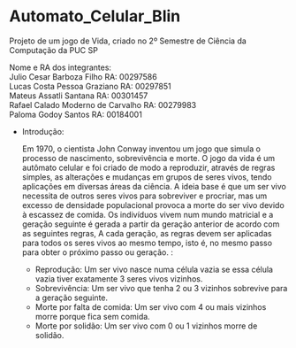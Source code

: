 # Automato_Celular_Blin
Projeto de um jogo de Vida, criado no 2º Semestre de Ciência da Computação da PUC SP
  
Nome e RA dos integrantes:  
Julio Cesar Barboza Filho RA: 00297586  
Lucas Costa Pessoa Graziano RA: 00297851  
Mateus Assatli Santana RA: 00301457  
Rafael Calado Moderno de Carvalho RA: 00279983  
Paloma Godoy Santos RA: 00184001  
  
- Introdução:  
   
    Em 1970, o cientista John Conway inventou um jogo que simula o processo de nascimento, sobrevivência e morte. O jogo da vida é um autômato celular e foi criado de modo a 
reproduzir, através de regras simples, as alterações e mudanças em grupos de seres vivos, tendo aplicações em diversas áreas da ciência. A ideia base é que um ser vivo necessita 
de outros seres vivos para sobreviver e procriar, mas um excesso de densidade populacional provoca a morte do ser vivo devido à escassez de comida. Os indivíduos vivem num mundo 
matricial e a geração seguinte é gerada a partir da geração anterior de acordo com as seguintes regras, A cada geração, as regras devem ser aplicadas para todos os seres vivos ao 
mesmo tempo, isto é, no mesmo passo para obter o próximo passo ou geração. :    
  
  - Reprodução: Um ser vivo nasce numa célula vazia se essa célula vazia tiver exatamente 3 seres vivos vizinhos. 
  - Sobrevivência: Um ser vivo que tenha 2 ou 3 vizinhos sobrevive para a geração seguinte. 
  - Morte por falta de comida: Um ser vivo com 4 ou mais vizinhos morre porque fica sem comida. 
  - Morte por solidão: Um ser vivo com 0 ou 1 vizinhos morre de solidão.
